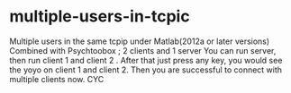 # multiple-users-in-tcpic
 Multiple users in the same tcpip under Matlab(2012a or later versions)
 Combined with Psychtoobox ; 2 clients and 1 server 
 You can run server, then run client 1 and client 2 .
 After that just press any key, you would see the yoyo on client 1 and client 2.
 Then you are successful to connect with multiple clients now. CYC 
